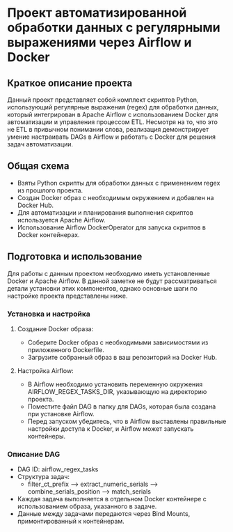 # Проект автоматизированной обработки данных с регулярными выражениями через Airflow и Docker

## Краткое описание проекта

Данный проект представляет собой комплект скриптов Python, использующий регулярные выражения (regex) для обработки данных, который интегрирован в Apache Airflow с использованием Docker для автоматизации и управления процессом ETL. Несмотря на то, что это не ETL в привычном понимании слова, реализация демонстрирует умение настраивать DAGs в Airflow и работать с Docker для решения задач автоматизации.

## Общая схема

- Взяты Python скрипты для обработки данных с применением regex из прошлого проекта.
- Создан Docker образ с необходимым окружением и добавлен на Docker Hub.
- Для автоматизации и планирования выполнения скриптов используется Apache Airflow.
- Использование Airflow DockerOperator для запуска скриптов в Docker контейнерах.

## Подготовка и использование

Для работы с данным проектом необходимо иметь установленные Docker и Apache Airflow. В данной заметке не будут рассматриваться детали установки этих компонентов, однако основные шаги по настройке проекта представлены ниже.

### Установка и настройка

1. Создание Docker образа:
   - Соберите Docker образ с необходимыми зависимостями из приложенного Dockerfile.
   - Загрузите собранный образ в ваш репозиторий на Docker Hub.

2. Настройка Airflow:
   - В Airflow необходимо установить переменную окружения AIRFLOW_REGEX_TASKS_DIR, указывающую на директорию проекта.
   - Поместите файл DAG в папку для DAGs, которая была создана при установке Airflow.
   - Перед запуском убедитесь, что в Airflow выставлены правильные настройки доступа к Docker, и Airflow может запускать контейнеры.

### Описание DAG

- DAG ID: airflow_regex_tasks
- Структура задач:
  - filter_ct_prefix --> extract_numeric_serials --> combine_serials_position --> match_serials
- Каждая задача выполняется в отдельном Docker контейнере с использованием образа, указанного в задаче.
- Данные между задачами передаются через Bind Mounts, примонтированный к контейнерам.

